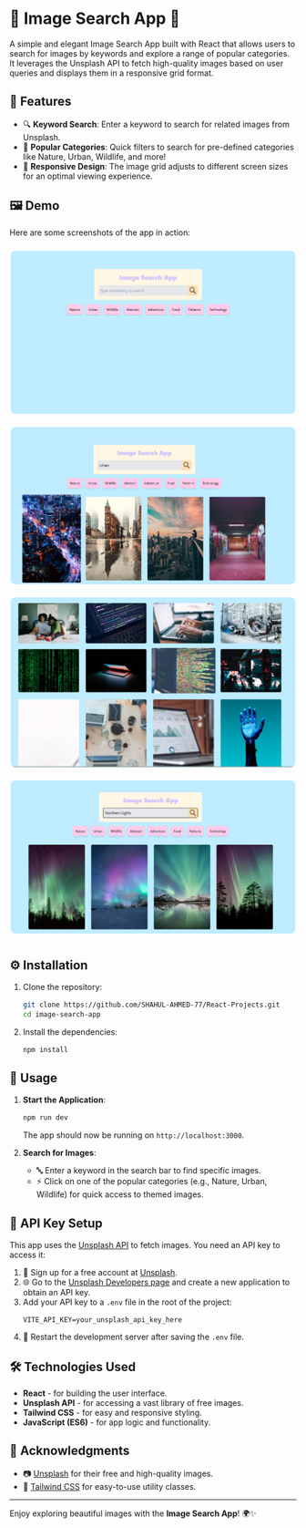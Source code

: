 

# 🌟 Image Search App 📸

A simple and elegant Image Search App built with React that allows users to search for images by keywords and explore a range of popular categories. It leverages the Unsplash API to fetch high-quality images based on user queries and displays them in a responsive grid format.

## 🌈 Features
- 🔍 **Keyword Search**: Enter a keyword to search for related images from Unsplash.
- 🎨 **Popular Categories**: Quick filters to search for pre-defined categories like Nature, Urban, Wildlife, and more!
- 📱 **Responsive Design**: The image grid adjusts to different screen sizes for an optimal viewing experience.

## 🖼️ Demo

Here are some screenshots of the app in action:

<div align="center">
  <img src="./Preview/one.png" alt="Example Image 1" width="500px" style="margin: 10px 0; border-radius: 8px;">
  <img src="./Preview/two.png" alt="Example Image 2" width="500px" style="margin: 10px 0; border-radius: 8px;">
  <img src="./Preview/three.png" alt="Example Image 3" width="500px" style="margin: 10px 0; border-radius: 8px;">
  <img src="./Preview/four.png" alt="Example Image 4" width="500px" style="margin: 10px 0; border-radius: 8px;">
</div>

## ⚙️ Installation

1. Clone the repository:
   ```bash
   git clone https://github.com/SHAHUL-AHMED-77/React-Projects.git
   cd image-search-app
   ```

2. Install the dependencies:
   ```bash
   npm install
   ```

## 🚀 Usage

1. **Start the Application**:
   ```bash
   npm run dev
   ```
   The app should now be running on `http://localhost:3000`.

2. **Search for Images**:
   - 🔤 Enter a keyword in the search bar to find specific images.
   - ⚡ Click on one of the popular categories (e.g., Nature, Urban, Wildlife) for quick access to themed images.

## 🔑 API Key Setup

This app uses the [Unsplash API](https://unsplash.com/developers) to fetch images. You need an API key to access it:

1. 📝 Sign up for a free account at [Unsplash](https://unsplash.com).
2. 🌐 Go to the [Unsplash Developers page](https://unsplash.com/developers) and create a new application to obtain an API key.
3. Add your API key to a `.env` file in the root of the project:
   ```plaintext
   VITE_API_KEY=your_unsplash_api_key_here
   ```
4. 🔄 Restart the development server after saving the `.env` file.

## 🛠️ Technologies Used
- **React** - for building the user interface.
- **Unsplash API** - for accessing a vast library of free images.
- **Tailwind CSS** - for easy and responsive styling.
- **JavaScript (ES6)** - for app logic and functionality.

## 💖 Acknowledgments
- 📷 [Unsplash](https://unsplash.com) for their free and high-quality images.
- 🎨 [Tailwind CSS](https://tailwindcss.com) for easy-to-use utility classes.

---

Enjoy exploring beautiful images with the **Image Search App**! 🌍✨